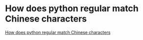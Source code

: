 # How does python regular match Chinese characters
[How does python regular match Chinese characters](https://aiwithcloud.com/2022/09/19/how_does_python_regular_match_chinese_characters/)
